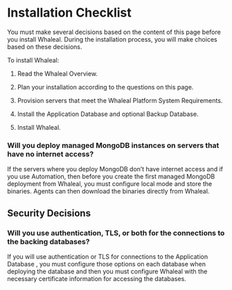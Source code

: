 # Installation Checklist

You must make several decisions based on the content of this page before you install Whaleal. During the installation process, you will make choices based on these decisions.

To install Whaleal:

1. Read the Whaleal Overview.

2. Plan your installation according to the questions on this page.

3. Provision servers that meet the Whaleal Platform System Requirements.

4. Install the Application Database and optional Backup Database.

5. Install Whaleal.

### Will you deploy managed MongoDB instances on servers that have no internet access?

If the servers where you deploy MongoDB don’t have internet access and if you use Automation, then before you create the first managed MongoDB deployment from Whaleal, you must configure local mode and store the binaries. Agents can then download the binaries directly from Whaleal. 

## Security Decisions

### Will you use authentication, TLS, or both for the connections to the backing databases?

If you will use authentication or TLS for connections to the  Application Database , you must configure those options on each database when deploying the database and then you must configure Whaleal with the necessary certificate information for accessing the databases. 


